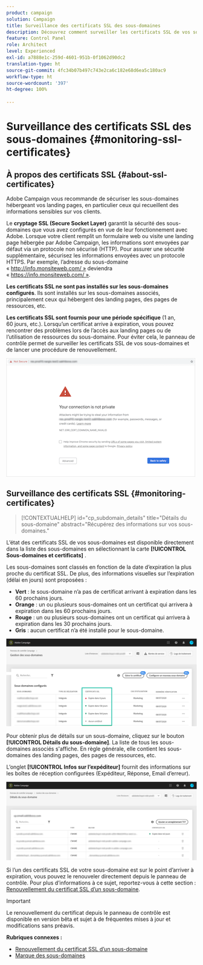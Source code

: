```yaml
---
product: campaign
solution: Campaign
title: Surveillance des certificats SSL des sous-domaines
description: Découvrez comment surveiller les certificats SSL de vos sous-domaines
feature: Control Panel
role: Architect
level: Experienced
exl-id: a7888e1c-259d-4601-951b-0f1062d90dc2
translation-type: ht
source-git-commit: 4fc34b07b497c743e2ca6c182e68d6ea5c180ac9
workflow-type: ht
source-wordcount: '397'
ht-degree: 100%

---
```


# Surveillance des certificats SSL des sous-domaines {#monitoring-ssl-certificates}

## À propos des certificats SSL {#about-ssl-certificates}

Adobe Campaign vous recommande de sécuriser les sous-domaines hébergeant vos landing pages, en particulier ceux qui recueillent des informations sensibles sur vos clients.

Le **cryptage SSL (Secure Socket Layer)** garantit la sécurité des sous-domaines que vous avez configurés en vue de leur fonctionnement avec Adobe. Lorsque votre client remplit un formulaire web ou visite une landing page hébergée par Adobe Campaign, les informations sont envoyées par défaut via un protocole non sécurisé (HTTP). Pour assurer une sécurité supplémentaire, sécurisez les informations envoyées avec un protocole HTTPS. Par exemple, l’adresse du sous-domaine « http://info.monsiteweb.com/ » deviendra « https://info.monsiteweb.com/ ».

**Les certificats SSL ne sont pas installés sur les sous-domaines configurés**. Ils sont installés sur les sous-domaines associés, principalement ceux qui hébergent des landing pages, des pages de ressources, etc.

**Les certificats SSL sont fournis pour une période spécifique** (1 an, 60 jours, etc.). Lorsqu’un certificat arrive à expiration, vous pouvez rencontrer des problèmes lors de l’accès aux landing pages ou de l’utilisation de ressources du sous-domaine. Pour éviter cela, le panneau de contrôle permet de surveiller les certificats SSL de vos sous-domaines et de lancer une procédure de renouvellement.

![](assets/no_certificate.png)

## Surveillance des certificats SSL {#monitoring-certificates}

>[!CONTEXTUALHELP]
>id="cp_subdomain_details"
>title="Détails du sous-domaine"
>abstract="Récupérez des informations sur vos sous-domaines."

L’état des certificats SSL de vos sous-domaines est disponible directement dans la liste des sous-domaines en sélectionnant la carte **[!UICONTROL Sous-domaines et certificats]** .

Les sous-domaines sont classés en fonction de la date d’expiration la plus proche du certificat SSL. De plus, des informations visuelles sur l’expiration (délai en jours) sont proposées :

* **Vert** : le sous-domaine n’a pas de certificat arrivant à expiration dans les 60 prochains jours.
* **Orange** : un ou plusieurs sous-domaines ont un certificat qui arrivera à expiration dans les 60 prochains jours.
* **Rouge** : un ou plusieurs sous-domaines ont un certificat qui arrivera à expiration dans les 30 prochains jours.
* **Gris** : aucun certificat n’a été installé pour le sous-domaine.

![](assets/subdomains_list.png)

Pour obtenir plus de détails sur un sous-domaine, cliquez sur le bouton **[!UICONTROL Détails du sous-domaine]**.
La liste de tous les sous-domaines associés s&#39;affiche. En règle générale, elle contient les sous-domaines des landing pages, des pages de ressources, etc.

L’onglet **[!UICONTROL Infos sur l’expéditeur]** fournit des informations sur les boîtes de réception configurées (Expéditeur, Réponse, Email d’erreur).

![](assets/subdomain_details.png)

Si l’un des certificats SSL de votre sous-domaine est sur le point d’arriver à expiration, vous pouvez le renouveler directement depuis le panneau de contrôle. Pour plus d’informations à ce sujet, reportez-vous à cette section : [Renouvellement du certificat SSL d’un sous-domaine](../../subdomains-certificates/using/renewing-subdomain-certificate.md).

>[!IMPORTANT]
>
>Le renouvellement du certificat depuis le panneau de contrôle est disponible en version bêta et sujet à de fréquentes mises à jour et modifications sans préavis.

**Rubriques connexes :**

* [Renouvellement du certificat SSL d’un sous-domaine](../../subdomains-certificates/using/renewing-subdomain-certificate.md)
* [Marque des sous-domaines](../../subdomains-certificates/using/subdomains-branding.md)
